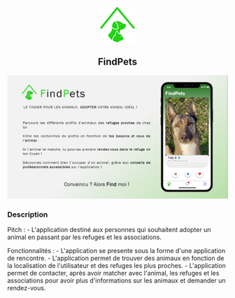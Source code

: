<div align="center">
    <a href="https://github.com/KevOneRedOne/FindPets">
        <img src="/Design/logo/FindPets.png" alt="Logo" width="80" height="80">
    </a>
    <h2 align="center">FindPets</h2>
</div>


<div align="center">
    <a href="https://github.com/KevOneRedOne/FindPets">
        <img src="/Design/OnePage/OnePage.png" alt="Logo">
    </a>
</div>


### Description

Pitch :
    - L'application destiné aux personnes qui souhaitent adopter un animal en passant par les refuges et les associations.




Fonctionnalités :
    - L'application se presente sous la forme d'une application de rencontre.
    - L'application permet de trouver des animaux en fonction de la localisation de l'utilisateur et des refuges les plus proches.
    - L'application permet de contacter, après avoir matcher avec l'animal, les refuges et les associations pour avoir plus d'informations sur les animaux et demander un rendez-vous.
